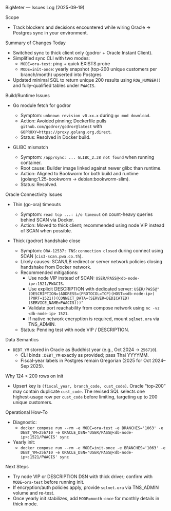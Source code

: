 BigMeter — Issues Log (2025-09-19)

Scope
- Track blockers and decisions encountered while wiring Oracle → Postgres sync in your environment.

Summary of Changes Today
- Switched sync to thick client only (godror + Oracle Instant Client).
- Simplified sync CLI with two modes:
  - `MODE=ora-test`: ping + quick EXISTS probe
  - `MODE=init-once`: yearly snapshot (top-200 unique customers per branch/month) upserted into Postgres
- Updated minimal SQL to return unique 200 results using `ROW_NUMBER()` and fully-qualified tables under `PWACIS`.

Build/Runtime Issues
- Go module fetch for godror
  - Symptom: `unknown revision v0.xx.x` during `go mod download`.
  - Action: Avoided pinning; Dockerfile pulls `github.com/godror/godror@latest` with `GOPROXY=https://proxy.golang.org,direct`.
  - Status: Resolved in Docker build.

- GLIBC mismatch
  - Symptom: `/app/sync: ... GLIBC_2.38 not found` when running container.
  - Root cause: Builder image linked against newer glibc than runtime.
  - Action: Aligned to Bookworm for both build and runtime (golang:1.25-bookworm → debian:bookworm-slim).
  - Status: Resolved.

Oracle Connectivity Issues
- Thin (go-ora) timeouts
  - Symptom: `read tcp ...: i/o timeout` on count-heavy queries behind SCAN via Docker.
  - Action: Moved to thick client; recommended using node VIP instead of SCAN when possible.

- Thick (godror) handshake close
  - Symptom: `ORA-12537: TNS:connection closed` during connect using SCAN (`cis3-scan.pwa.co.th`).
  - Likely causes: SCAN/LB redirect or server network policies closing handshake from Docker network.
  - Recommended mitigations:
    - Use node VIP instead of SCAN: `USER/PASS@<db-node-ip>:1521/PWACIS`.
    - Use explicit DESCRIPTION with dedicated server:
      `USER/PASS@"(DESCRIPTION=(ADDRESS=(PROTOCOL=TCP)(HOST=<db-node-ip>)(PORT=1521))(CONNECT_DATA=(SERVER=DEDICATED)(SERVICE_NAME=PWACIS)))"`
    - Validate port reachability from compose network using `nc -vz <db-node-ip> 1521`.
    - If native network encryption is required, mount `sqlnet.ora` via TNS_ADMIN.
  - Status: Pending test with node VIP / DESCRIPTION.

Data Semantics
- `DEBT_YM` stored in Oracle as Buddhist year (e.g., Oct 2024 → `256710`).
  - CLI binds `:DEBT_YM` exactly as provided; pass Thai YYYYMM.
  - Fiscal-year labels in Postgres remain Gregorian (2025 for Oct 2024–Sep 2025).

Why 124 < 200 rows on init
- Upsert key is `(fiscal_year, branch_code, cust_code)`. Oracle “top‑200” may contain duplicate `cust_code`. The revised SQL selects one highest‑usage row per `cust_code` before limiting, targeting up to 200 unique customers.

Operational How‑To
- Diagnostic:
  - `docker compose run --rm -e MODE=ora-test -e BRANCHES='1063' -e DEBT_YM=256710 -e ORACLE_DSN='USER/PASS@<db-node-ip>:1521/PWACIS' sync`
- Yearly init:
  - `docker compose run --rm -e MODE=init-once -e BRANCHES='1063' -e DEBT_YM=256710 -e ORACLE_DSN='USER/PASS@<db-node-ip>:1521/PWACIS' sync`

Next Steps
- Try node VIP or DESCRIPTION DSN with thick driver; confirm with `MODE=ora-test` before running init.
- If encryption/auth policies apply, provide `sqlnet.ora` via TNS_ADMIN volume and re-test.
- Once yearly init stabilizes, add `MODE=month-once` for monthly details in thick mode.

